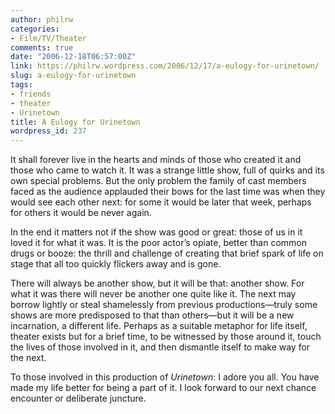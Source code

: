 ```yaml
---
author: philrw
categories:
- Film/TV/Theater
comments: true
date: "2006-12-18T06:57:00Z"
link: https://philrw.wordpress.com/2006/12/17/a-eulogy-for-urinetown/
slug: a-eulogy-for-urinetown
tags:
- friends
- theater
- Urinetown
title: A Eulogy for Urinetown
wordpress_id: 237
---
```


It shall forever live in the hearts and minds of those who created it and those who came to watch it. It was a strange little show, full of quirks and its own special problems. But the only problem the family of cast members faced as the audience applauded their bows for the last time was when they would see each other next: for some it would be later that week, perhaps for others it would be never again.

In the end it matters not if the show was good or great: those of us in it loved it for what it was. It is the poor actor’s opiate, better than common drugs or booze: the thrill and challenge of creating that brief spark of life on stage that all too quickly flickers away and is gone.

There will always be another show, but it will be that: another show. For what it was there will never be another one quite like it. The next may borrow lightly or steal shamelessly from previous productions—truly some shows are more predisposed to that than others—but it will be a new incarnation, a different life. Perhaps as a suitable metaphor for life itself, theater exists but for a brief time, to be witnessed by those around it, touch the lives of those involved in it, and then dismantle itself to make way for the next.

To those involved in this production of _Urinetown_: I adore you all. You have made my life better for being a part of it. I look forward to our next chance encounter or deliberate juncture.
